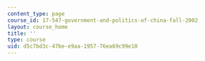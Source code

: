 ```yaml
---
content_type: page
course_id: 17-547-government-and-politics-of-china-fall-2002
layout: course_home
title: ''
type: course
uid: d5c7bd3c-47be-e9aa-1957-76ea69c99e10
---
```

